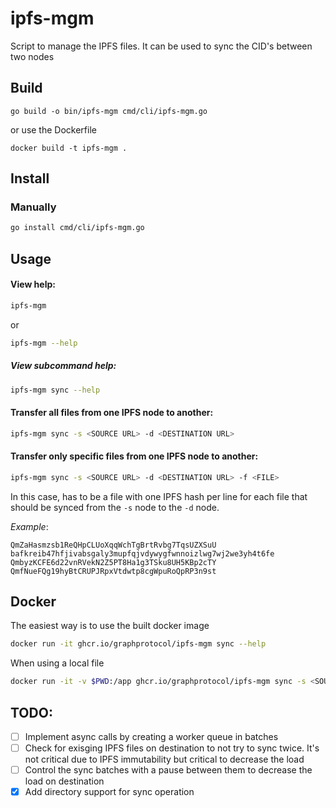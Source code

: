 # ipfs-mgm

Script to manage the IPFS files. It can be used to sync the CID's between two nodes

## Build

```
go build -o bin/ipfs-mgm cmd/cli/ipfs-mgm.go
```

or use the Dockerfile

```
docker build -t ipfs-mgm .
```

## Install

### Manually

```bash
go install cmd/cli/ipfs-mgm.go
```

## Usage
#### View help:

```bash
ipfs-mgm
```

or

```bash
ipfs-mgm --help
```

##### View subcommand help:

```bash
ipfs-mgm sync --help
```

#### Transfer all files from one IPFS node to another:

```bash
ipfs-mgm sync -s <SOURCE URL> -d <DESTINATION URL>
```

#### Transfer only specific files from one IPFS node to another:

```bash
ipfs-mgm sync -s <SOURCE URL> -d <DESTINATION URL> -f <FILE>
```

In this case, <FILE> has to be a file with one IPFS hash per line for each file that should be synced from the `-s` node to the `-d` node.

*Example*:

```text
QmZaHasmzsb1ReQHpCLUoXqqWchTgBrtRvbg7TqsUZXSuU
bafkreib47hfjivabsgaly3mupfqjvdywygfwnnoizlwg7wj2we3yh4t6fe
QmbyzKCFE6d22vnRVekN2Z5PT8Ha1g3TSku8UH5KBp2cTY
QmfNueFQg19hyBtCRUPJRpxVtdwtp8cgWpuRoQpRP3n9st
```

## Docker

The easiest way is to use the built docker image

```bash
docker run -it ghcr.io/graphprotocol/ipfs-mgm sync --help
```

When using a local file

```bash
docker run -it -v $PWD:/app ghcr.io/graphprotocol/ipfs-mgm sync -s <SOURCE_ENDPOINT> -d <SOURCE_ENDPOINT> -f /app/file
```

## TODO:

- [ ] Implement async calls by creating a worker queue in batches
- [ ] Check for exisging IPFS files on destination to not try to sync twice. It's not critical due to IPFS immutability but critical to decrease the load
- [ ] Control the sync batches with a pause between them to decrease the load on destination
- [x] Add directory support for sync operation
